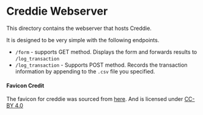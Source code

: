 # Creddie Webserver

This directory contains the webserver that hosts Creddie.

It is designed to be very simple with the following endpoints.


- `/form` - supports GET method. Displays the form and forwards results to `/log_transaction`  
- `/log_transaction` - Supports POST method. Records the transaction information by appending to the `.csv` file you specified.

#### Favicon Credit

The favicon for creddie was sourced from [here](https://favicon.io/emoji-favicons/money-bag). And is licensed under [CC-BY 4.0](https://creativecommons.org/licenses/by/4.0/)
